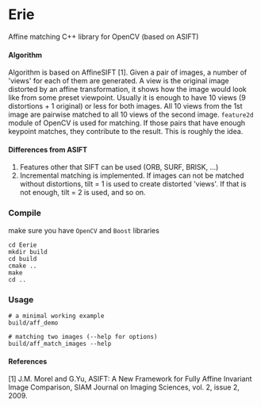 Erie
====

Affine matching C++ library for OpenCV (based on ASIFT)

#### Algorithm

Algorithm is based on AffineSIFT [1]. Given a pair of images, a number of 'views' for each of them are generated. A view is the original image distorted by an affine transformation, it shows how the image would look like from some preset viewpoint. Usually it is enough to have 10 views (9 distortions + 1 original) or less for both images. All 10 views from the 1st image are pairwise matched to all 10 views of the second image. `feature2d` module of OpenCV is used for matching. If those pairs that have enough keypoint matches, they contribute to the result. This is roughly the idea.


#### Differences from ASIFT

1. Features other that SIFT can be used (ORB, SURF, BRISK, ...)
2. Incremental matching is implemented. If images can not be matched without distortions, tilt = 1 is used to create distorted 'views'. If that is not enough, tilt = 2 is used, and so on.

### Compile

make sure you have `OpenCV` and `Boost` libraries

```
cd Eerie
mkdir build
cd build
cmake ..
make
cd ..
```

### Usage

```
# a minimal working example
build/aff_demo

# matching two images (--help for options)
build/aff_match_images --help
```



#### References

[1] J.M. Morel and G.Yu, ASIFT: A New Framework for Fully Affine Invariant Image Comparison, SIAM Journal on Imaging Sciences, vol. 2, issue 2, 2009.
